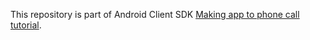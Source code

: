 This repository is part of Android Client SDK [Making app to phone call tutorial](https://developer.nexmo.com/client-sdk/tutorials/app-to-phone/introduction/java).

